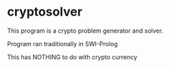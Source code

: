 # cryptosolver
This program is a crypto problem generator and solver.

Program ran traditionally in SWI-Prolog

This has NOTHING to do with crypto currency
